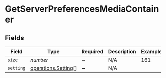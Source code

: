 # GetServerPreferencesMediaContainer


## Fields

| Field                                                      | Type                                                       | Required                                                   | Description                                                | Example                                                    |
| ---------------------------------------------------------- | ---------------------------------------------------------- | ---------------------------------------------------------- | ---------------------------------------------------------- | ---------------------------------------------------------- |
| `size`                                                     | *number*                                                   | :heavy_minus_sign:                                         | N/A                                                        | 161                                                        |
| `setting`                                                  | [operations.Setting](../../models/operations/setting.md)[] | :heavy_minus_sign:                                         | N/A                                                        |                                                            |